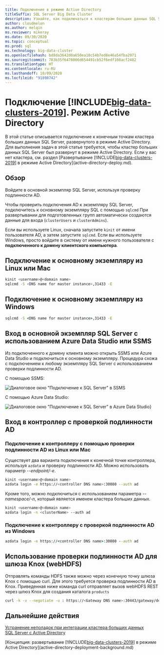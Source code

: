```yaml
---
title: Подключение в режиме Active Directory
titleSuffix: SQL Server Big Data Cluster
description: Узнайте, как подключаться к кластерам больших данных SQL Server в домене Active Directory.
author: cloudmelon
ms.author: melqin
ms.reviewer: mikeray
ms.date: 09/30/2020
ms.topic: conceptual
ms.prod: sql
ms.technology: big-data-cluster
ms.openlocfilehash: bd8da3642d0a650ea10c54b7ed8e46a54fba2971
ms.sourcegitcommit: 783b35f6478006d654491cb52f6edf108acf2482
ms.translationtype: HT
ms.contentlocale: ru-RU
ms.lasthandoff: 10/09/2020
ms.locfileid: "91898742"
---
```

# <a name="connect-big-data-clusters-2019-active-directory-mode"></a>Подключение [!INCLUDE[big-data-clusters-2019](../includes/ssbigdataclusters-ss-nover.md)]. Режим Active Directory

В этой статье описывается подключение к конечным точкам кластера больших данных SQL Server, развернутого в режиме Active Directory. Для выполнения задач в этой статье требуется, чтобы кластер больших данных SQL Server был развернут в режиме Active Directory. Если у вас нет кластера, см. раздел [Развертывание [!INCLUDE[big-data-clusters-2019](../includes/ssbigdataclusters-ss-nover.md)] в режиме Active Directory](active-directory-deploy.md).

## <a name="overview"></a>Обзор

Войдите в основной экземпляр SQL Server, используя проверку подлинности AD.

Чтобы проверить подключения AD к экземпляру SQL Server, подключитесь к основному экземпляру SQL с помощью `sqlcmd` При развертывании для подготовленных групп автоматически создаются данные для входа (`clusterUsers` и `clusterAdmins`).

Если вы используете Linux, сначала запустите `kinit` от имени пользователя AD, а затем запустите `sqlcmd`. Если вы используете Windows, просто войдите в систему от имени нужного пользователя с **подключенного к домену клиентского компьютера**.

## <a name="connect-to-master-instance-from-linuxmac"></a>Подключение к основному экземпляру из Linux или Mac

```bash
kinit <username>@<domain name>
sqlcmd -S <DNS name for master instance>,31433 -E
```

## <a name="connect-to-master-instance-from-windows"></a>Подключение к основному экземпляру из Windows

```cmd
sqlcmd -S <DNS name for master instance>,31433 -E
```

## <a name="log-in-to-sql-server-master-instance-using-azure-data-studio-or-ssms"></a>Вход в основной экземпляр SQL Server с использованием Azure Data Studio или SSMS

Из подключенного к домену клиента можно открыть SSMS или Azure Data Studio и подключиться к основному экземпляру. Процедура схожа с подключением к любому экземпляру SQL Server с использованием проверки подлинности AD.

С помощью SSMS:

![Диалоговое окно "Подключение к SQL Server" в SSMS](./media/deploy-active-directory/image23.png)

С помощью Azure Data Studio:

![Диалоговое окно "Подключение к SQL Server" в Azure Data Studio](./media/deploy-active-directory/image24.png)}

## <a name="log-in-to-controller-with-ad-authentication"></a>Вход в контроллер с проверкой подлинности AD

### <a name="connect-to-controller-with-ad-authentication-from-linuxmac"></a>Подключение к контроллеру с помощью проверки подлинности AD из Linux или Mac

Существует два варианта подключения к конечной точке контроллера, используя `azdata` и проверку подлинности AD. Можно использовать параметр *--endpoint/-e*.

```bash
kinit <username>@<domain name>
azdata login -e https://<controller DNS name>:30080 --auth ad
```

Кроме того, можно подключиться с использованием параметра *--namespace/-n*, который является именем кластера больших данных.

```bash
kinit <username>@<domain name>
azdata login -n <clusterName> --auth ad
```

### <a name="connect-to-controller-with-ad-authentication-from-windows"></a>Подключение к контроллеру с проверкой подлинности AD из Windows

```cmd
azdata login -e https://<controller DNS name>:30080 --auth ad
```

## <a name="use-ad-authentication-to-knox-gateway-webhdfs"></a>Использование проверки подлинности AD для шлюза Knox (webHDFS)

Отправлять команды HDFS также можно через конечную точку шлюза Knox с помощью curl. Для этого требуется проверка подлинности AD в Knox. Приведенная ниже команда curl отправляет вызов webHDFS REST через шлюз Knox для создания каталога `products`

```bash
curl -k -v --negotiate -u : https://<Gateway DNS name>:30443/gateway/default/webhdfs/v1/products?op=MKDIRS -X PUT
```

## <a name="next-steps"></a>Дальнейшие действия

[Устранение неполадок при интеграции кластера больших данных SQL Server с Active Directory](troubleshoot-active-directory.md)

[Концепция: развертывание [!INCLUDE[big-data-clusters-2019](../includes/ssbigdataclusters-ss-nover.md)] в режиме Active Directory](active-directory-deployment-background.md)
